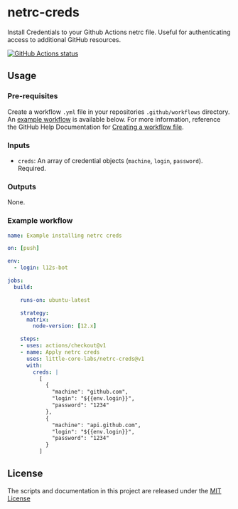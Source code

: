 # netrc-creds
Install Credentials to your Github Actions netrc file.  Useful for authenticating access to additional GitHub resources.

<a href="https://github.com/little-core-labs/netrc-creds"><img alt="GitHub Actions status" src="https://github.com/little-core-labs/netrc-creds/workflows/Tests/badge.svg"></a>

## Usage

### Pre-requisites
Create a workflow `.yml` file in your repositories `.github/workflows` directory. An [example workflow](#example-workflow) is available below. For more information, reference the GitHub Help Documentation for [Creating a workflow file](https://help.github.com/en/articles/configuring-a-workflow#creating-a-workflow-file).


### Inputs

- `creds`: An array of credential objects (`machine`, `login`, `password`).  Required.

### Outputs

None.

### Example workflow

```yaml
name: Example installing netrc creds

on: [push]

env:
  - login: l12s-bot

jobs:
  build:

    runs-on: ubuntu-latest

    strategy:
      matrix:
        node-version: [12.x]

    steps:
    - uses: actions/checkout@v1
    - name: Apply netrc creds
      uses: little-core-labs/netrc-creds@v1
      with:
        creds: |
          [
            {
              "machine": "github.com",
              "login": "${{env.login}}",
              "password": "1234"
            },
            {
              "machine": "api.github.com",
              "login": "${{env.login}}",
              "password": "1234"
            }
          ]
```

## License
The scripts and documentation in this project are released under the [MIT License](LICENSE)
